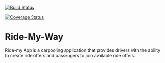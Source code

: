 [![Build Status](https://travis-ci.org/Darius-Ndubi/Ride-My-Way.svg?branch=master)](https://travis-ci.org/Darius-Ndubi/Ride-My-Way)

[![Coverage Status](https://coveralls.io/repos/github/Darius-Ndubi/Ride-My-Way/badge.svg?branch=master)](https://coveralls.io/github/Darius-Ndubi/Ride-My-Way?branch=master)



# Ride-My-Way

Ride-my App is a carpooling application that provides drivers with the ability to create ride offers
and passengers to join available ride offers.
